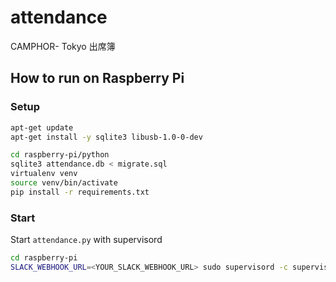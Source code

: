 # attendance
CAMPHOR- Tokyo 出席簿

## How to run on Raspberry Pi
### Setup
```sh
apt-get update
apt-get install -y sqlite3 libusb-1.0-0-dev

cd raspberry-pi/python
sqlite3 attendance.db < migrate.sql
virtualenv venv
source venv/bin/activate
pip install -r requirements.txt
```

### Start
Start `attendance.py` with supervisord

```sh
cd raspberry-pi
SLACK_WEBHOOK_URL=<YOUR_SLACK_WEBHOOK_URL> sudo supervisord -c supervisord.conf
```
